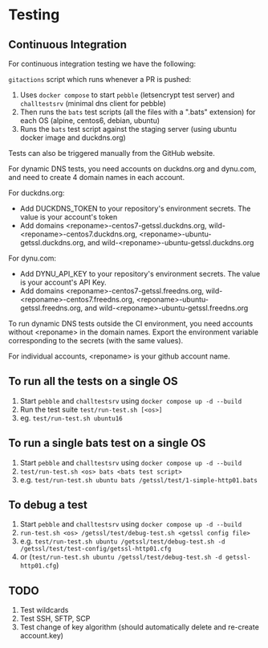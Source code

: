 # Testing

## Continuous Integration

For continuous integration testing we have the following:

`gitactions` script which runs whenever a PR is pushed:

1. Uses `docker compose` to start `pebble` (letsencrypt test server) and `challtestsrv` (minimal dns client for pebble)
2. Then runs the `bats` test scripts (all the files with a ".bats" extension) for each OS (alpine, centos6, debian, ubuntu)
3. Runs the `bats` test script against the staging server (using ubuntu docker image and duckdns.org)

Tests can also be triggered manually from the GitHub website.

For dynamic DNS tests, you need accounts on duckdns.org and dynu.com, and need to create 4 domain names in each account.

For duckdns.org:

- Add DUCKDNS_TOKEN to your repository's environment secrets.  The value is your account's token
- Add domains \<reponame>-centos7-getssl.duckdns.org, wild-\<reponame>-centos7.duckdns.org, \<reponame>-ubuntu-getssl.duckdns.org, and wild-\<reponame>-ubuntu-getssl.duckdns.org

For dynu.com:

- Add DYNU_API_KEY to your repository's environment secrets.  The value is your account's API Key.
- Add domains \<reponame>-centos7-getssl.freedns.org, wild-\<reponame>-centos7.freedns.org, \<reponame>-ubuntu-getssl.freedns.org, and wild-\<reponame>-ubuntu-getssl.freedns.org

To run dynamic DNS tests outside the CI environment, you need accounts without \<reponame> in the domain names.  Export the environment variable corresponding to the secrets (with the same values).

For individual accounts, \<reponame> is your github account name.

## To run all the tests on a single OS

1. Start `pebble` and `challtestsrv` using ```docker compose up -d --build```
2. Run the test suite ```test/run-test.sh [<os>]```
3. eg. `test/run-test.sh ubuntu16`

## To run a single bats test on a single OS

1. Start `pebble` and `challtestsrv` using ```docker compose up -d --build```
2. ```test/run-test.sh <os> bats <bats test script>```
3. e.g. `test/run-test.sh ubuntu bats /getssl/test/1-simple-http01.bats`

## To debug a test

1. Start `pebble` and `challtestsrv` using ```docker compose up -d --build```
2. ```run-test.sh <os> /getssl/test/debug-test.sh <getssl config file>```
3. e.g. `test/run-test.sh ubuntu /getssl/test/debug-test.sh -d /getssl/test/test-config/getssl-http01.cfg`
4. or (`test/run-test.sh ubuntu /getssl/test/debug-test.sh -d getssl-http01.cfg`)

## TODO

1. Test wildcards
2. Test SSH, SFTP, SCP
3. Test change of key algorithm (should automatically delete and re-create account.key)

